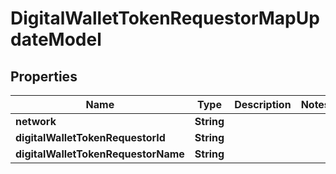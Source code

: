 
# DigitalWalletTokenRequestorMapUpdateModel

## Properties
Name | Type | Description | Notes
------------ | ------------- | ------------- | -------------
**network** | **String** |  | 
**digitalWalletTokenRequestorId** | **String** |  | 
**digitalWalletTokenRequestorName** | **String** |  | 



